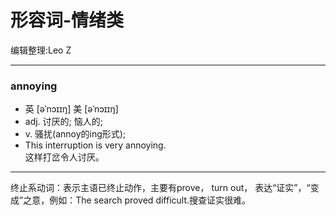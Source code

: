 形容词-情绪类
===============
编辑整理:Leo Z
***
### annoying
* 英 [əˈnɔɪɪŋ]   美 [əˈnɔɪɪŋ] 
* adj.  讨厌的; 恼人的;
* v.  骚扰(annoy的ing形式);
* This interruption is very annoying.  
这样打岔令人讨厌。

***
终止系动词：表示主语已终止动作，主要有prove， turn out， 表达“证实”，“变成”之意，例如：The search proved difficult.搜查证实很难。